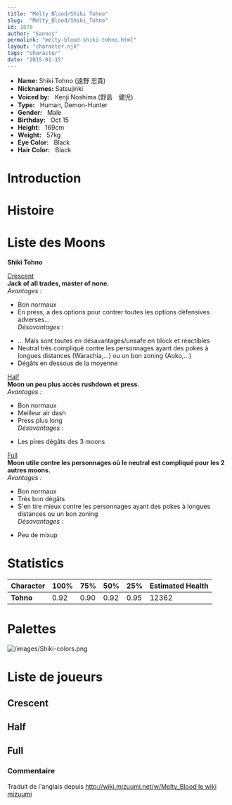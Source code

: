 ```yaml
---
title: "Melty Blood/Shiki Tohno"
slug:  "Melty_Blood/Shiki_Tohno"
id: 1870
author: "Sannos"
permalink: "melty-blood-shiki-tohno.html"
layout: "character.njk"
tags: "character"
date: "2015-01-15"
---
```


- **Name:** Shiki Tohno (遠野 志貴)
- **Nicknames:** Satsujinki
- **Voiced by:**   Kenji Noshima
(野島　健児)
- **Type:**   Human, Demon-Hunter 
- **Gender:**   Male
 - **Birthday:**   Oct 15
- **Height:**   169cm
- **Weight:**   57kg
- **Eye Color:**   Black
- **Hair Color:**   Black


# Introduction

# Histoire

# Liste des Moons

**Shiki Tohno**

[Crescent](melty-blood-shiki-tohno-crescent-moon.html)  
**Jack of all trades, master of none.**  
*Avantages :*  
+ Bon normaux  
+ En press, a des options pour contrer toutes les options défensives
adverses...  
*Désavantages :*  
- ... Mais sont toutes en désavantages/unsafe en block et réactibles  
- Neutral très compliqué contre les personnages ayant des pokes à
longues distances (Warachia,...) ou un bon zoning (Aoko,...)  
- Dégâts en dessous de la moyenne

[Half](melty-blood-shiki-tohno-half-moon.html)  
**Moon un peu plus accès rushdown et press.**  
*Avantages :*  
+ Bon normaux  
+ Meilleur air dash  
+ Press plus long  
*Désavantages :*  
- Les pires dégâts des 3 moons

[Full](melty-blood-shiki-tohno-full-moon.html)  
**Moon utile contre les personnages où le neutral est compliqué pour les
2 autres moons.**  
*Avantages :*  
+ Bon normaux  
+ Très bon dégâts  
+ S'en tire mieux contre les personnages ayant des pokes à longues
distances ou un bon zoning  
*Désavantages :*  
- Peu de mixup

# Statistics

| Character | 100% | 75%  | 50%  | 25%  | Estimated Health |
|-----------|------|------|------|------|------------------|
| **Tohno** | 0.92 | 0.90 | 0.92 | 0.95 | 12362            |

# Palettes

![](/images/Shiki-colors.png "/images/Shiki-colors.png")

# Liste de joueurs

## Crescent

## Half

## Full

### Commentaire

Traduit de l'anglais depuis [http://wiki.mizuumi.net/w/Melty_Blood le
wiki
mizuumi](http://wiki.mizuumi.net/w/Melty_Blood_le_wiki_mizuumi)


